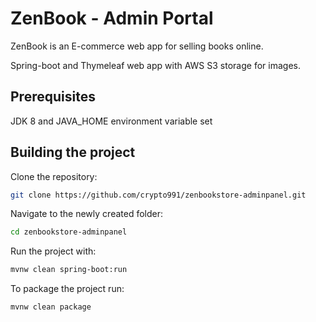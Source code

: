 # ZenBook - Admin Portal

ZenBook is an E-commerce web app for selling books online.

Spring-boot and Thymeleaf web app with AWS S3 storage for images.


## Prerequisites


JDK 8 and JAVA_HOME environment variable set


## Building the project


Clone the repository:
```bash
git clone https://github.com/crypto991/zenbookstore-adminpanel.git
```
Navigate to the newly created folder:

```bash
cd zenbookstore-adminpanel
```
Run the project with:
```bash
mvnw clean spring-boot:run
```
To package the project run:

```bash
mvnw clean package
```

